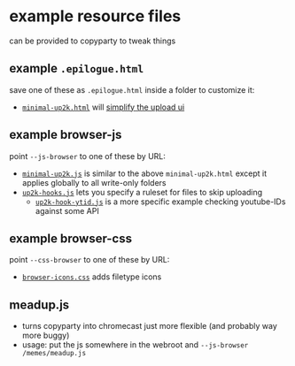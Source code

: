 # example resource files

can be provided to copyparty to tweak things



## example `.epilogue.html`
save one of these as `.epilogue.html` inside a folder to customize it:

* [`minimal-up2k.html`](minimal-up2k.html) will [simplify the upload ui](https://user-images.githubusercontent.com/241032/118311195-dd6ca380-b4ef-11eb-86f3-75a3ff2e1332.png)



## example browser-js
point `--js-browser` to one of these by URL:

* [`minimal-up2k.js`](minimal-up2k.js) is similar to the above `minimal-up2k.html` except it applies globally to all write-only folders
* [`up2k-hooks.js`](up2k-hooks.js) lets you specify a ruleset for files to skip uploading
  * [`up2k-hook-ytid.js`](up2k-hook-ytid.js) is a more specific example checking youtube-IDs against some API



## example browser-css
point `--css-browser` to one of these by URL:

* [`browser-icons.css`](browser-icons.css) adds filetype icons



## meadup.js

* turns copyparty into chromecast just more flexible (and probably way more buggy)
* usage: put the js somewhere in the webroot and `--js-browser /memes/meadup.js`
